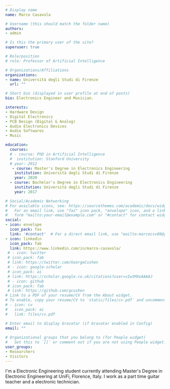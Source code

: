 ```yaml
---
# Display name
name: Marco Casavola

# Username (this should match the folder name)
authors:
- admin

# Is this the primary user of the site?
superuser: true

# Role/position
# role: Professor of Artificial Intelligence

# Organizations/Affiliations
organizations:
- name: Università degli Studi di Firenze
  url: ""

# Short bio (displayed in user profile at end of posts)
bio: Electronics Engineer and Musician.

interests:
- Hardware Design
- Digital Electronics
- PCB Design (Digital & Analog)
- Audio Electronics Devices
- Audio Softwares
- Music

education:
  courses:
  # - course: PhD in Artificial Intelligence
  #  institution: Stanford University
  # year: 2012
   - course: Master's Degree in Electronics Engineering
    institution: Università degli Studi di Firenze
    year: 2020
  - course: Bachelor's Degree in Electronics Engineering
    institution: Università degli Studi di Firenze
    year: 2017

# Social/Academic Networking
# For available icons, see: https://sourcethemes.com/academic/docs/widgets/#icons
#   For an email link, use "fas" icon pack, "envelope" icon, and a link in the
#   form "mailto:your-email@example.com" or "#contact" for contact widget.
social:
- icon: envelope
  icon_pack: fas
  link: '#contact'  # For a direct email link, use "mailto:marcocsv89@gmail.com".
- icon: linkedin
  icon_pack: fab
  link: https://www.linkedin.com/in/marco-casavola/
 # - icon: twitter
 # icon_pack: fab
 # link: https://twitter.com/GeorgeCushen
 # - icon: google-scholar
 # icon_pack: ai
 # link: https://scholar.google.co.uk/citations?user=sIwtMXoAAAAJ
 # - icon: github
 # icon_pack: fab
 # link: https://github.com/gcushen
# Link to a PDF of your resume/CV from the About widget.
# To enable, copy your resume/CV to `static/files/cv.pdf` and uncomment the lines below.  
# - icon: cv
#   icon_pack: ai
#   link: files/cv.pdf

# Enter email to display Gravatar (if Gravatar enabled in Config)
email: ""
  
# Organizational groups that you belong to (for People widget)
#   Set this to `[]` or comment out if you are not using People widget.  
user_groups:
- Researchers
- Visitors
---
```


I'm a Electronic Engineering student currently attending  Master's Degree in Electronic Engineering at UniFi, Florence, Italy. 
I work as a part time guitar teacher and a electronic technician.
